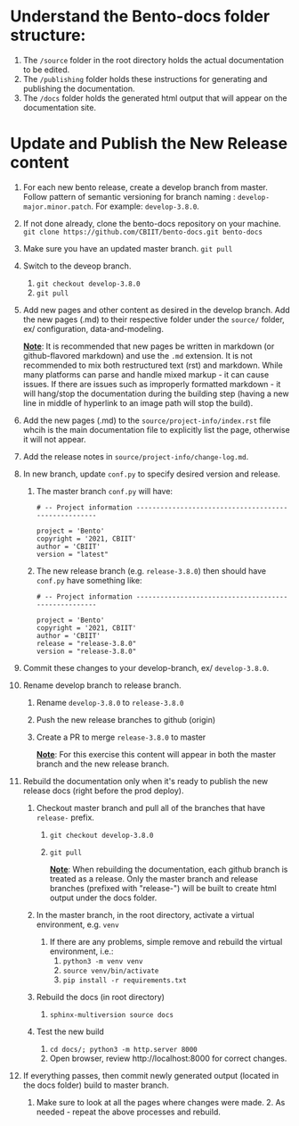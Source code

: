 # Understand the Bento-docs folder structure:  
 
1. The `/source` folder in the root directory holds the actual documentation to be edited.
2. The `/publishing` folder holds these instructions for generating and publishing the documentation.
3. The `/docs` folder holds the generated html output that will appear on the documentation site.

# Update and Publish the New Release content
1. For each new bento release, create a develop branch from master. Follow pattern of semantic versioning for branch naming : `develop-major.minor.patch`.  For example: `develop-3.8.0`.

2. If not done already, clone the bento-docs repository on your machine.
    `git clone https://github.com/CBIIT/bento-docs.git bento-docs`

3. Make sure you have an updated master branch.
    `git pull`

4. Switch to the deveop branch.
    1. `git checkout develop-3.8.0`
    2. `git pull`

5. Add new pages and other content as desired in the develop branch. Add the new pages (.md) to their respective folder under the `source/` folder, ex/ configuration, data-and-modeling.

    <b><u>Note</u></b>: It is recommended that new pages be written in markdown (or github-flavored markdown) and use the `.md` extension. It is not recommended to mix both restructured text (rst) and markdown. While many platforms can parse and handle mixed markup - it can cause issues. If there are issues such as improperly formatted markdown - it will hang/stop the documentation during the building step (having a new line in middle of hyperlink to an image path will stop the build).

6. Add the new pages (.md) to the `source/project-info/index.rst` file whcih is the main documentation file to explicitly list the page, otherwise it will not appear.

7. Add the release notes in `source/project-info/change-log.md`.

8. In new branch, update `conf.py` to specify desired version and release.

    1. The master branch `conf.py` will have:

        ```
        # -- Project information -----------------------------------------------------
         
        project = 'Bento'
        copyright = '2021, CBIIT'
        author = 'CBIIT'
        version = "latest"
        ```

    2. The new release branch (e.g. `release-3.8.0`) then should have `conf.py` have something like:

        ```
        # -- Project information -----------------------------------------------------
        
        project = 'Bento'
        copyright = '2021, CBIIT'
        author = 'CBIIT'
        release = "release-3.8.0"
        version = "release-3.8.0"
        ```

9. Commit these changes to your develop-branch, ex/ `develop-3.8.0`.

10. Rename develop branch to release branch.
    1. Rename `develop-3.8.0` to `release-3.8.0`
    2. Push the new release branches to github (origin)
    3. Create a PR to merge `release-3.8.0` to master

        <b><u>Note</u></b>: For this exercise this content will appear in both the master branch and the new release branch.

11. Rebuild the documentation only when it's ready to publish the new release docs (right before the prod deploy).
    1. Checkout master branch and pull all of the branches that have `release-` prefix.
        1. `git checkout develop-3.8.0`
        2. `git pull`

            <b><u>Note</u></b>: When rebuilding the documentation, each github branch is treated as a release. Only the master branch and release branches (prefixed with "release-") will be built to create html output under the docs folder.

    2. In the master branch, in the root directory, activate a virtual environment, e.g.  `venv`
        1. If there are any problems, simple remove and rebuild the virtual environment, i.e.:
            1. `python3 -m venv venv`
            2. `source venv/bin/activate`
            3. `pip install -r requirements.txt`         
    3. Rebuild the docs (in root directory)
        1. `sphinx-multiversion source docs`
    4. Test the new build
        1. `cd docs/; python3 -m http.server 8000`
        2. Open browser, review http://localhost:8000 for correct changes.

12. If everything passes, then commit newly generated output (located in the docs folder) build to master branch.
    1. Make sure to look at all the pages where changes were made.
        2. As needed - repeat the above processes and rebuild.